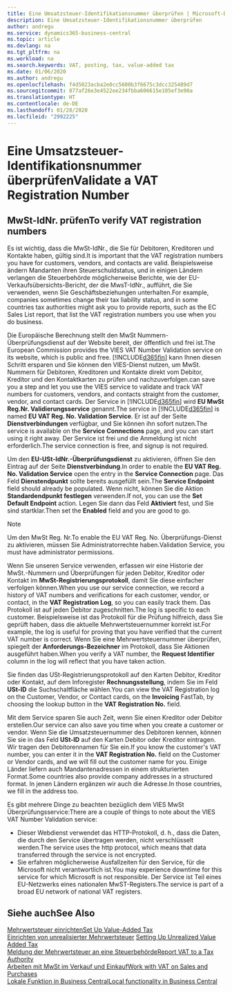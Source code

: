 ```yaml
---
title: Eine Umsatzsteuer-Identifikationsnummer überprüfen | Microsoft-Dokumentation
description: Eine Umsatzsteuer-Identifikationsnummer überprüfen
author: andregu
ms.service: dynamics365-business-central
ms.topic: article
ms.devlang: na
ms.tgt_pltfrm: na
ms.workload: na
ms.search.keywords: VAT, posting, tax, value-added tax
ms.date: 01/06/2020
ms.author: andregu
ms.openlocfilehash: f4d5023acba2e0cc5600b3f6675c3dcc325489d7
ms.sourcegitcommit: 877af26e3e4522ee234fbba606615e105ef3e90a
ms.translationtype: HT
ms.contentlocale: de-DE
ms.lasthandoff: 01/28/2020
ms.locfileid: "2992225"
---
```

# <a name="validate-a-vat-registration-number"></a><span data-ttu-id="27e56-103">Eine Umsatzsteuer-Identifikationsnummer überprüfen</span><span class="sxs-lookup"><span data-stu-id="27e56-103">Validate a VAT Registration Number</span></span>

## <a name="to-verify-vat-registration-numbers"></a><span data-ttu-id="27e56-104">MwSt-IdNr. prüfen</span><span class="sxs-lookup"><span data-stu-id="27e56-104">To verify VAT registration numbers</span></span>
<span data-ttu-id="27e56-105">Es ist wichtig, dass die MwSt-IdNr., die Sie für Debitoren, Kreditoren und Kontakte haben, gültig sind.</span><span class="sxs-lookup"><span data-stu-id="27e56-105">It is important that the VAT registration numbers you have for customers, vendors, and contacts are valid.</span></span> <span data-ttu-id="27e56-106">Beispielsweise ändern Mandanten ihren Steuerschuldstatus, und in einigen Ländern verlangen die Steuerbehörde möglicherweise Berichte, wie der EU-Verkaufsübersichts-Bericht, der die MwsT-IdNr., aufführt, die Sie verwenden, wenn Sie Geschäftsbeziehungen unterhalten.</span><span class="sxs-lookup"><span data-stu-id="27e56-106">For example, companies sometimes change their tax liability status, and in some countries tax authorities might ask you to provide reports, such as the EC Sales List report, that list the VAT registration numbers you use when you do business.</span></span>

<span data-ttu-id="27e56-107">Die Europäische Berechnung stellt den MwSt Nummern-Überprüfungsdienst auf der Website bereit, der öffentlich und frei ist.</span><span class="sxs-lookup"><span data-stu-id="27e56-107">The European Commission provides the VIES VAT Number Validation service on its website, which is public and free.</span></span> [!INCLUDE[d365fin](includes/d365fin_md.md)] <span data-ttu-id="27e56-108">kann Ihnen diesen Schritt ersparen und Sie können den VIES-Dienst nutzen, um MwSt. Nummern für Debitoren, Kreditoren und Kontakte direkt vom Debitor, Kreditor und den Kontaktkarten zu prüfen und nachzuverfolgen.</span><span class="sxs-lookup"><span data-stu-id="27e56-108">can save you a step and let you use the VIES service to validate and track VAT numbers for customers, vendors, and contacts straight from the customer, vendor, and contact cards.</span></span> <span data-ttu-id="27e56-109">Der Service in [!INCLUDE[d365fin](includes/d365fin_md.md)] wird **EU MwSt Reg.Nr. Validierungsservice** genannt.</span><span class="sxs-lookup"><span data-stu-id="27e56-109">The service in [!INCLUDE[d365fin](includes/d365fin_md.md)] is named **EU VAT Reg. No. Validation Service**.</span></span> <span data-ttu-id="27e56-110">Er ist auf der Seite **Dienstverbindungen** verfügbar, und Sie können ihn sofort nutzen.</span><span class="sxs-lookup"><span data-stu-id="27e56-110">The service is available on the **Service Connections** page, and you can start using it right away.</span></span> <span data-ttu-id="27e56-111">Der Service ist frei und die Anmeldung ist nicht erforderlich.</span><span class="sxs-lookup"><span data-stu-id="27e56-111">The service connection is free, and signup is not required.</span></span>

<span data-ttu-id="27e56-112">Um den **EU-USt-IdNr.-Überprüfungsdienst** zu aktivieren, öffnen Sie den Eintrag auf der Seite **Dienstverbindung**.</span><span class="sxs-lookup"><span data-stu-id="27e56-112">In order to enable the **EU VAT Reg. No. Validation Service** open the entry in the **Service Connection** page.</span></span> <span data-ttu-id="27e56-113">Das Feld **Dienstendpunkt** sollte bereits ausgefüllt sein.</span><span class="sxs-lookup"><span data-stu-id="27e56-113">The **Service Endpoint** field should already be populated.</span></span> <span data-ttu-id="27e56-114">Wenn nicht, können Sie die Aktion **Standardendpunkt festlegen** verwenden.</span><span class="sxs-lookup"><span data-stu-id="27e56-114">If not, you can use the **Set Default Endpoint** action.</span></span> <span data-ttu-id="27e56-115">Legen Sie dann das Feld **Aktiviert** fest, und Sie sind startklar.</span><span class="sxs-lookup"><span data-stu-id="27e56-115">Then set the **Enabled** field and you are good to go.</span></span>

> [!Note]
> <span data-ttu-id="27e56-116">Um den MwSt Reg. Nr.</span><span class="sxs-lookup"><span data-stu-id="27e56-116">To enable the EU VAT Reg. No.</span></span> <span data-ttu-id="27e56-117">Überprüfungs-Dienst zu aktivieren, müssen Sie Administratorrechte haben.</span><span class="sxs-lookup"><span data-stu-id="27e56-117">Validation Service, you must have administrator permissions.</span></span>

<span data-ttu-id="27e56-118">Wenn Sie unseren Service verwenden, erfassen wir eine Historie der MwSt.-Nummern und Überprüfungen für jeden Debitor, Kreditor oder Kontakt im **MwSt-Registrierungsprotokoll**, damit Sie diese einfacher verfolgen können.</span><span class="sxs-lookup"><span data-stu-id="27e56-118">When you use our service connection, we record a history of VAT numbers and verifications for each customer, vendor, or contact, in the **VAT Registration Log**, so you can easily track them.</span></span> <span data-ttu-id="27e56-119">Das Protokoll ist auf jeden Debitor zugeschnitten.</span><span class="sxs-lookup"><span data-stu-id="27e56-119">The log is specific to each customer.</span></span> <span data-ttu-id="27e56-120">Beispielsweise ist das Protokoll für die Prüfung hilfreich, dass Sie geprüft haben, dass die aktuelle Mehrwertsteuernummer korrekt ist.</span><span class="sxs-lookup"><span data-stu-id="27e56-120">For example, the log is useful for proving that you have verified that the current VAT number is correct.</span></span> <span data-ttu-id="27e56-121">Wenn Sie eine Mehrwertsteuernummer überprüfen, spiegelt der **Anforderungs-Bezeichner** im Protokoll, dass Sie Aktionen ausgeführt haben.</span><span class="sxs-lookup"><span data-stu-id="27e56-121">When you verify a VAT number, the **Request Identifier** column in the log will reflect that you have taken action.</span></span>

<span data-ttu-id="27e56-122">Sie finden das USt-Registrierungsprotokoll auf den Karten Debitor, Kreditor oder Kontakt, auf dem Inforegister **Rechnungsstellung**, indem Sie im Feld **USt-ID** die Suchschaltfläche wählen.</span><span class="sxs-lookup"><span data-stu-id="27e56-122">You can view the VAT Registration log on the Customer, Vendor, or Contact cards, on the **Invoicing** FastTab, by choosing the lookup button in the **VAT Registration No.** field.</span></span>  

<span data-ttu-id="27e56-123">Mit dem Service sparen Sie auch Zeit, wenn Sie einen Kreditor oder Debitor erstellen.</span><span class="sxs-lookup"><span data-stu-id="27e56-123">Our service can also save you time when you create a customer or vendor.</span></span> <span data-ttu-id="27e56-124">Wenn Sie die Umsatzsteuernummer des Debitoren kennen, können Sie sie in das Feld **USt-ID** auf den Karten Debitor oder Kreditor eintragen. Wir tragen den Debitorennamen für Sie ein.</span><span class="sxs-lookup"><span data-stu-id="27e56-124">If you know the customer's VAT number, you can enter it in the **VAT Registration No.** field on the Customer or Vendor cards, and we will fill out the customer name for you.</span></span> <span data-ttu-id="27e56-125">Einige Länder liefern auch Mandantenadressen in einem strukturierten Format.</span><span class="sxs-lookup"><span data-stu-id="27e56-125">Some countries also provide company addresses in a structured format.</span></span> <span data-ttu-id="27e56-126">In jenen Ländern ergänzen wir auch die Adresse.</span><span class="sxs-lookup"><span data-stu-id="27e56-126">In those countries, we fill in the address too.</span></span>  

<span data-ttu-id="27e56-127">Es gibt mehrere Dinge zu beachten bezüglich dem VIES MwSt Überprüfungsservice:</span><span class="sxs-lookup"><span data-stu-id="27e56-127">There are a couple of things to note about the VIES VAT Number Validation service:</span></span>

* <span data-ttu-id="27e56-128">Dieser Webdienst verwendet das HTTP-Protokoll, d. h., dass die Daten, die durch den Service übertragen werden, nicht verschlüsselt werden.</span><span class="sxs-lookup"><span data-stu-id="27e56-128">The service uses the http protocol, which means that data transferred through the service is not encrypted.</span></span>  
* <span data-ttu-id="27e56-129">Sie erfahren möglicherweise Ausfallzeiten für den Service, für die Microsoft nicht verantwortlich ist.</span><span class="sxs-lookup"><span data-stu-id="27e56-129">You may experience downtime for this service for which Microsoft is not responsible.</span></span> <span data-ttu-id="27e56-130">Der Service ist Teil eines EU-Netzwerks eines nationalen MwST-Registers.</span><span class="sxs-lookup"><span data-stu-id="27e56-130">The service is part of a broad EU network of national VAT registers.</span></span>

## <a name="see-also"></a><span data-ttu-id="27e56-131">Siehe auch</span><span class="sxs-lookup"><span data-stu-id="27e56-131">See Also</span></span>  
[<span data-ttu-id="27e56-132">Mehrwertsteuer einrichten</span><span class="sxs-lookup"><span data-stu-id="27e56-132">Set Up Value-Added Tax</span></span>](finance-setup-vat.md)  
<span data-ttu-id="27e56-133">[Einrichten von unrealisierter Mehrwertsteuer](finance-setup-unrealized-vat.md)    </span><span class="sxs-lookup"><span data-stu-id="27e56-133">[Setting Up Unrealized Value Added Tax](finance-setup-unrealized-vat.md)    </span></span>  
[<span data-ttu-id="27e56-134">Meldung der Mehrwertsteuer an eine Steuerbehörde</span><span class="sxs-lookup"><span data-stu-id="27e56-134">Report VAT to a Tax Authority</span></span>](finance-how-report-vat.md)  
[<span data-ttu-id="27e56-135">Arbeiten mit MwSt im Verkauf und Einkauf</span><span class="sxs-lookup"><span data-stu-id="27e56-135">Work with VAT on Sales and Purchases</span></span>](finance-work-with-vat.md)  
[<span data-ttu-id="27e56-136">Lokale Funktion in Business Central</span><span class="sxs-lookup"><span data-stu-id="27e56-136">Local functionality in Business Central</span></span>](about-localization.md)
